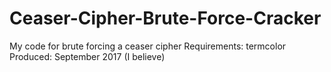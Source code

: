 # Ceaser-Cipher-Brute-Force-Cracker
My code for brute forcing a ceaser cipher 
Requirements: termcolor
Produced: September 2017 (I believe)
